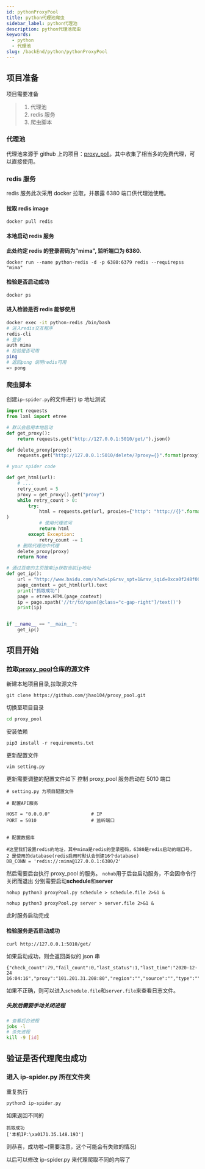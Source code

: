 ```yaml
---
id: pythonProxyPool
title: python代理池爬虫
sidebar_label: python代理池
description: python代理池爬虫
keywords:
  - python
  - 代理池
slug: /backEnd/python/pythonProxyPool
---
```


## 项目准备

项目需要准备

> 1. 代理池
> 2. redis 服务
> 3. 爬虫脚本

### 代理池

代理池来源于 github 上的项目：[proxy_poll](https://github.com/jhao104/proxy_pool)。其中收集了相当多的免费代理，可以直接使用。

### redis 服务

redis 服务此次采用 docker 拉取，并暴露 6380 端口供代理池使用。

#### 拉取 redis image

```
docker pull redis
```

#### 本地启动 redis 服务

**此处约定 redis 的登录密码为”mima", 监听端口为 6380.**

```
docker run --name python-redis -d -p 6380:6379 redis --requirepss "mima"
```

#### 检验是否启动成功

```
docker ps
```

#### 进入检验是否 redis 能够使用

```bash
docker exec -it python-redis /bin/bash
# 进入redis交互程序
redis-cli
# 登录
auth mima
# 检验是否可用
ping
# 返回pong 说明redis可用
=> pong
```

### 爬虫脚本

创建`ip-spider.py`的文件进行 ip 地址测试

```python
import requests
from lxml import etree

# 默认会启用本地启动
def get_proxy():
    return requests.get("http://127.0.0.1:5010/get/").json()

def delete_proxy(proxy):
    requests.get("http://127.0.0.1:5010/delete/?proxy={}".format(proxy))

# your spider code

def get_html(url):
    # ....
    retry_count = 5
    proxy = get_proxy().get("proxy")
    while retry_count > 0:
        try:
            html = requests.get(url, proxies={"http": "http://{}".format(proxy)}
)
            # 使用代理访问
            return html
        except Exception:
            retry_count -= 1
    # 删除代理池中代理
    delete_proxy(proxy)
    return None

# 通过百度的主页搜索ip获取当前ip地址
def get_ip():
    url = "http://www.baidu.com/s?wd=ip&rsv_spt=1&rsv_iqid=0xca0f248f000115f5&is"
    page_context = get_html(url).text
    print("抓取成功")
    page = etree.HTML(page_context)
    ip = page.xpath('//tr/td/span[@class="c-gap-right"]/text()')
    print(ip)


if __name__ == "__main__":
    get_ip()
```

## 项目开始

### 拉取[proxy_pool](https://github.com/jhao104/proxy_pool)仓库的源文件

新建本地项目目录,拉取源文件

```
git clone https://github.com/jhao104/proxy_pool.git
```

切换至项目目录

```bash
cd proxy_pool
```

安装依赖

```
pip3 install -r requirements.txt
```

更新配置文件

```bash
vim setting.py
```

更新需要调整的配置文件如下
控制 proxy_pool 服务启动在 5010 端口

```
# setting.py 为项目配置文件

# 配置API服务

HOST = "0.0.0.0"               # IP
PORT = 5010                    # 监听端口


# 配置数据库

#这里我们设置redis的地址，其中mima是redis的登录密码，6380是redis启动的端口号， 2 是使用的database(redis启用时默认会创建16个database)
DB_CONN = 'redis://:mima@127.0.0.1:6380/2'
```

然后需要后台执行 proxy_pool 的服务。
`nohub`用于后台启动服务，不会因命令行关闭而退出
分别需要启动**schedule**和**server**

```
nohup python3 proxyPool.py schedule > schedule.file 2>&1 &
```

```
nohup python3 proxyPool.py server > server.file 2>&1 &
```

此时服务启动完成

#### 检验服务是否启动成功

```
curl http://127.0.0.1:5010/get/
```

如果启动成功，则会返回类似的 json 串

```
{"check_count":79,"fail_count":0,"last_status":1,"last_time":"2020-12-24 16:04:16","proxy":"101.201.31.208:80","region":"","source":"","type":""}
```

如果不正确，则可以进入`schedule.file`和`server.file`来查看日志文件。

##### 失败后需要手动关闭进程

```bash
# 查看后台进程
jobs -l
# 杀死进程
kill -9 [id]
```

## 验证是否代理爬虫成功

### 进入 ip-spider.py 所在文件夹

重复执行

```
python3 ip-spider.py
```

如果返回不同的

```
抓取成功
['本机IP:\xa0171.35.148.193']
```

则恭喜，成功啦~(需要注意，这个可能会有失败的情况)

以后可以修改 ip-spider.py 来代理爬取不同的内容了
